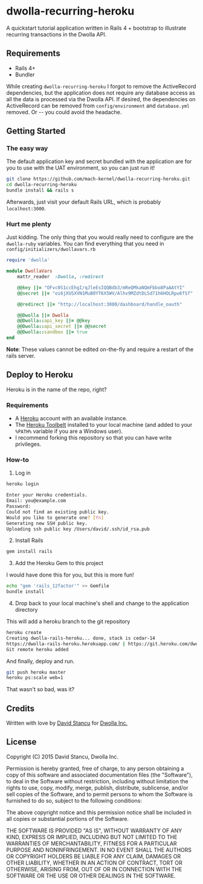 # dwolla-recurring-heroku
A quickstart tutorial application written in Rails 4 + bootstrap to illustrate recurring transactions in the Dwolla API.

## Requirements
- Rails 4+
- Bundler

While creating `dwolla-recurring-heroku` I forgot to remove the ActiveRecord dependencies, but the application does not require any database access as all the data is processed via the Dwolla API. If desired, the dependencies on ActiveRecord can be removed from `config/environment` and `database.yml` removed. Or -- you could avoid the headache.

## Getting Started

### The easy way

The default application key and secret bundled with the application are for you to use with the UAT environment, so you can just run it!

```bash
git clone https://github.com/mach-kernel/dwolla-recurring-heroku.git
cd dwolla-recurring-heroku
bundle install && rails s
```

Afterwards, just visit your default Rails URL, which is probably `localhost:3000`.

### Hurt me plenty

Just kidding. The only thing that you would really need to configure are the `dwolla-ruby` variables. You can find everything that you need in `config/initializers/dwollavars.rb`

```ruby
require 'dwolla'

module DwollaVars
	mattr_reader  :Dwolla, :redirect

	@@key ||= "OFvc0S1ccEhgI/qJleEsIQQBdb3/mReQMkaNQmFbbo8PaAAtYI"
	@@secret ||= "oi6jXUSXVN1MuB0YT6X5WV/Alhv9MZdtDLSd71h6HOLRpu6fSf"

	@@redirect ||= "http://localhost:3000/dashboard/handle_oauth"

	@@Dwolla ||= Dwolla
	@@Dwolla::api_key ||= @@key
	@@Dwolla::api_secret ||= @@secret
	@@Dwolla::sandbox ||= true
end
```

**Note**: These values cannot be edited on-the-fly and require a restart of the rails server. 

## Deploy to Heroku

Heroku is in the name of the repo, right?

### Requirements

- A [Heroku](https://heroku.com) account with an available instance.
- The [Heroku Toolbelt](https://toolbelt.heroku.com/) installed to your local machine (and added to your `%PATH%` variable if you are a Windows user).
- I recommend forking this repository so that you can have write privileges. 

### How-to

1. Log in
```bash
heroku login

Enter your Heroku credentials.
Email: you@example.com
Password:
Could not find an existing public key.
Would you like to generate one? [Yn]
Generating new SSH public key.
Uploading ssh public key /Users/david/.ssh/id_rsa.pub
```

2. Install Rails
```bash
gem install rails
```

3. Add the Heroku Gem to this project

I would have done this for you, but this is more fun!

```bash
echo "gem 'rails_12factor'" >> Gemfile
bundle install
```

4. Drop back to your local machine's shell and change to the application directory

This will add a heroku branch to the git repository

```bash
heroku create
Creating dwolla-rails-heroku... done, stack is cedar-14
https://dwolla-rails-heroku.herokuapp.com/ | https://git.heroku.com/dwolla-rails-heroku.git
Git remote heroku added
```

And finally, deploy and run.

```bash
git push heroku master
heroku ps:scale web=1
```

That wasn't so bad, was it?

## Credits

Written with love by [David Stancu](http://davidstancu.me) for [Dwolla Inc.](https://developers.dwolla.com)

## License

Copyright (C) 2015 David Stancu, Dwolla Inc.

Permission is hereby granted, free of charge, to any person obtaining a copy
of this software and associated documentation files (the "Software"), to deal
in the Software without restriction, including without limitation the rights
to use, copy, modify, merge, publish, distribute, sublicense, and/or sell
copies of the Software, and to permit persons to whom the Software is
furnished to do so, subject to the following conditions:

The above copyright notice and this permission notice shall be included in
all copies or substantial portions of the Software.

THE SOFTWARE IS PROVIDED "AS IS", WITHOUT WARRANTY OF ANY KIND, EXPRESS OR
IMPLIED, INCLUDING BUT NOT LIMITED TO THE WARRANTIES OF MERCHANTABILITY,
FITNESS FOR A PARTICULAR PURPOSE AND NONINFRINGEMENT. IN NO EVENT SHALL THE
AUTHORS OR COPYRIGHT HOLDERS BE LIABLE FOR ANY CLAIM, DAMAGES OR OTHER
LIABILITY, WHETHER IN AN ACTION OF CONTRACT, TORT OR OTHERWISE, ARISING FROM,
OUT OF OR IN CONNECTION WITH THE SOFTWARE OR THE USE OR OTHER DEALINGS IN
THE SOFTWARE.